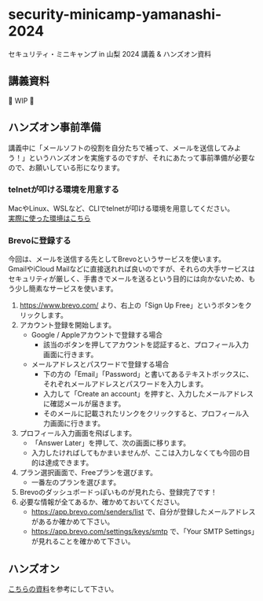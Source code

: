 # security-minicamp-yamanashi-2024

セキュリティ・ミニキャンプ in 山梨 2024 講義 & ハンズオン資料

## 講義資料

🔨 WIP 🔨

## ハンズオン事前準備

講義中に「メールソフトの役割を自分たちで補って、メールを送信してみよう！」というハンズオンを実施するのですが、それにあたって事前準備が必要なので、お願いしている形になります。

### telnetが叩ける環境を用意する

MacやLinux、WSLなど、CLIでtelnetが叩ける環境を用意してください。  
[実際に使った環境はこちら](./preparation/README.md)

### Brevoに登録する

今回は、メールを送信する先としてBrevoというサービスを使います。  
GmailやiCloud Mailなどに直接送れれば良いのですが、それらの大手サービスはセキュリティが厳しく、手書きでメールを送るという目的には向かないため、もう少し簡素なサービスを使います。

1. <https://www.brevo.com/> より、右上の「Sign Up Free」というボタンをクリックします。
2. アカウント登録を開始します。
   - Google / Appleアカウントで登録する場合
     - 該当のボタンを押してアカウントを認証すると、プロフィール入力画面に行きます。
   - メールアドレスとパスワードで登録する場合
     - 下の方の「Email」「Password」と書いてあるテキストボックスに、それぞれメールアドレスとパスワードを入力します。
     - 入力して「Create an account」を押すと、入力したメールアドレスに確認メールが届きます。
     - そのメールに記載されたリンクをクリックすると、プロフィール入力画面に行きます。
3. プロフィール入力画面を飛ばします。
   - 「Answer Later」を押して、次の画面に移ります。
   - 入力したければしてもかまいませんが、ここは入力しなくても今回の目的は達成できます。
4. プラン選択画面で、Freeプランを選びます。
   - 一番左のプランを選びます。
5. Brevoのダッシュボードっぽいものが見れたら、登録完了です！
6. 必要な情報が全てあるか、確かめておいてください。
   - <https://app.brevo.com/senders/list> で、自分が登録したメールアドレスがあるか確かめて下さい。
   - <https://app.brevo.com/settings/keys/smtp> で、「Your SMTP Settings」が見れることを確かめて下さい。

## ハンズオン

[こちらの資料](./handson.md)を参考にして下さい。
